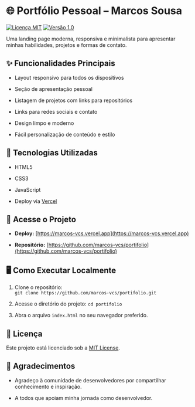 # 🌐 Portfólio Pessoal – Marcos Sousa
[![Licença MIT](https://img.shields.io/badge/Licença-MIT-blue.svg)](https://github.com/marcos-vcs/portifolio/blob/main/LICENSE)
[![Versão 1.0](https://img.shields.io/badge/Versão-1.0-green.svg)](https://github.com/marcos-vcs/portifolio)

Uma landing page moderna, responsiva e minimalista para apresentar minhas habilidades, projetos e formas de contato.

## ✨ Funcionalidades Principais

-   Layout responsivo para todos os dispositivos
    
-   Seção de apresentação pessoal
    
-   Listagem de projetos com links para repositórios
    
-   Links para redes sociais e contato
    
-   Design limpo e moderno
    
-   Fácil personalização de conteúdo e estilo
    

## 🚀 Tecnologias Utilizadas

-   HTML5
    
-   CSS3
    
-   JavaScript
    
-   Deploy via [Vercel](https://vercel.com/)

## 🔗 Acesse o Projeto

-   **Deploy:** [https://marcos-vcs.vercel.app](https://marcos-vcs.vercel.app)
    
-   **Repositório:** [https://github.com/marcos-vcs/portifolio](https://github.com/marcos-vcs/portifolio)
    

## 🖥️ Como Executar Localmente

1.  Clone o repositório:    
    `git clone https://github.com/marcos-vcs/portifolio.git`
    
2.  Acesse o diretório do projeto:
    `cd portifolio` 
    
3.  Abra o arquivo `index.html` no seu navegador preferido.
    

## 📄 Licença

Este projeto está licenciado sob a [MIT License](LICENSE).

## 🙌 Agradecimentos

-   Agradeço à comunidade de desenvolvedores por compartilhar conhecimento e inspiração.
    
-   A todos que apoiam minha jornada como desenvolvedor.
